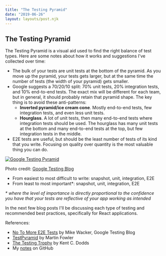 ```yaml
---
title: "The Testing Pyramid"
date: "2019-06-26"
layout: layouts/post.njk
---
```


## [](https://github.com/kahboom/dev-notes/blob/master/topics/react-testing.md#testing-pyramid)The Testing Pyramid

The Testing Pyramid is a visual aid used to find the right balance of test types. Here are some notes about how it works and suggestions I've collected over time:

- The bulk of your tests are unit tests at the bottom of the pyramid. As you move up the pyramid, your tests gets larger, but at the same time the number of tests (the width of your pyramid) gets smaller.
- Google suggests a 70/20/10 split: 70% unit tests, 20% integration tests, and 10% end-to-end tests. The exact mix will be different for each team, but in general, it should probably retain that pyramid shape. The key thing is to avoid these anti-patterns:
    - **Inverted pyramid/ice cream cone**. Mostly end-to-end tests, few integration tests, and even less unit tests.
    - **Hourglass**. A lot of unit tests, then many end-to-end tests where integration tests should be used. The hourglass has many unit tests at the bottom and many end-to-end tests at the top, but few integration tests in the middle.
- E2E tests are useful, but should be the least number of tests of its kind that you write. Focusing on quality over quantity is the most valuable thing you can do.

[![Google Testing Pyramid](https://camo.githubusercontent.com/8dcb95b5f7bd28a7675b73bdc1b0cd4ad4a515f8/68747470733a2f2f322e62702e626c6f6773706f742e636f6d2f2d59547a765f4f34546e6b412f56546765786c756d5031492f4141414141414141414a382f35372d726e7779765036672f73313630302f696d61676530322e706e67)](https://camo.githubusercontent.com/8dcb95b5f7bd28a7675b73bdc1b0cd4ad4a515f8/68747470733a2f2f322e62702e626c6f6773706f742e636f6d2f2d59547a765f4f34546e6b412f56546765786c756d5031492f4141414141414141414a382f35372d726e7779765036672f73313630302f696d61676530322e706e67)

Photo credit: [Google Testing Blog](https://testing.googleblog.com/2015/04/just-say-no-to-more-end-to-end-tests.html)

- From easiest to most difficult to write: snapshot, unit, integration, E2E
- From least to most important\*: snapshot, unit, integration, E2E

_\* where the level of importance is directly proportional to the confidence you have that your tests are reflective of your app working as intended_

In the next few blog posts I'll be discussing each type of testing and recommended best practices, specifically for React applications.

References:

- [No To More E2E Tests](https://testing.googleblog.com/2015/04/just-say-no-to-more-end-to-end-tests.html) by Mike Wacker, Google Testing Blog
- [TestPyramid](https://martinfowler.com/bliki/TestPyramid.html) by Martin Fowler
- [The Testing Trophy](https://twitter.com/kentcdodds/status/960723172591992832/photo/1?ref_src=twsrc%5Etfw%7Ctwcamp%5Etweetembed%7Ctwterm%5E960723172591992832&ref_url=https%3A%2F%2Fkentcdodds.com%2Fblog%2Fwrite-tests) by Kent C. Dodds
- My [notes](https://github.com/kahboom/dev-notes/blob/master/topics/react-testing.md) on GitHub
